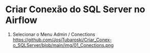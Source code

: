 # Criar Conexão do SQL Server no Airflow

1) Selecionar o Menu Admin / Conections
   https://github.com/JosiTubaroski/Criar_Conex-o_SQLServer/blob/main/img/01_Conections.png
   
